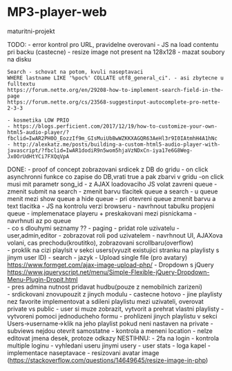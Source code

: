 # MP3-player-web
 maturitni-projekt

 TODO:
    - error kontrol pro URL, pravidelne overovani
    - JS na load contentu pri backu (castecne)
    - resize image not present na 128x128
    - mazat soubory na disku

    Search - schovat na potom, kvuli naseptavaci
    WHERE lastname LIKE '%poc%' COLLATE utf8_general_ci". - asi zbytecne u
    fulltextu
    https://forum.nette.org/en/29208-how-to-implement-search-field-in-the-page
    https://forum.nette.org/cs/23568-suggestinput-autocomplete-pro-nette-2-3-3

    - kosmetika LOW PRIO
    - https://blogs.perficient.com/2017/12/19/how-to-customize-your-own-html5-audio-player/?fbclid=IwAR2PH0O_EozzIf9m_GIsMuiUbBwWZKKXAGQR63AeHl3r9I0IAtmhH4A1hNc
    - http://alexkatz.me/posts/building-a-custom-html5-audio-player-with-javascript/?fbclid=IwAR1dodiR9n5wom5hjaVzNDxCn-iya17e6G8Weg-Jx0OrUdHtYCi7FXQqVpA
DONE:
    - proof of concept zobrazovani srdicek z DB do gridu
    - on click asynchronni funkce co zapise do DB,vrati true a pak zbarvi v gridu
        -on click musi mit parametr song_id
    - z AJAX loadovaciho JS volat zavreni queue 
    - zmenit submit na search
    - zmenit barvu tlacitek queue a search
    - u queue menit mezi show queue a hide queue
    - pri otevreni queue zmenit barvu a text tlacitka
    - JS na kontrolu verzi browseru
    - navrhnout tabulku propjeni queue
        - implemenatace playeru + preskakovani mezi pisnickama - navrhnuti az po queue   
    - co s dlouhymi seznamy ?? - paging
    - pridat role uzivatelu - user,admin,editor - zobrazovat roli pod uzivatelem 
    - navrhnout UI, AJAXova volani, cas prechodu(kroutitko), zobrazovani scrollbaru(overflow)   
    - proklik na cizi playlsit v sekci users(vyuzit existujici stranku na playlisty s jinym user ID)
    - search 
    - jazyk
    - Upload single file (pro avatary)
      https://www.formget.com/ajax-image-upload-php/
    -  Dropdown s jQuery
       https://www.jqueryscript.net/menu/Simple-Flexible-jQuery-Dropdown-Menu-Plugin-Dropit.html  
    - pres admina nutnost pridavat hudbu(pouze z nemobilnich zarizeni)   
    - srdickovani znovupouzit z jinych modulu - castecne hotovo
    - jine playlisty nez favorite implementovat a sdileni playlistu mezi uzivateli, overovat private vs public
      - user si muze zobrazit, vytvorit a prehrat vlastni playlisty
      - vytvoreni pomoci jednoducheho formu
      - prohlizeni jinych playlistu v sekci Users->username->klik na jeho playlist pokud neni nastaven na private
    - subviews nejdou otevrit samostatne
    - kontrola a meneni location 
    - nelze editovat jmena desek, protoze odkazy
NESTIHNU:
    - 2fa na login
    - kontrola multiple loginu
    - vyhledani useru jinymi usery
    - user stats
    - loga kapel
    - implementace naseptavace
    - resizovani avatar image (https://stackoverflow.com/questions/14649645/resize-image-in-php)

